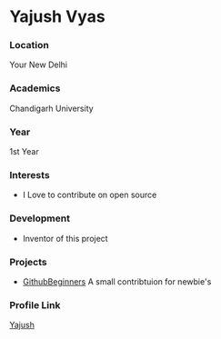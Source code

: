 # Yajush Vyas

### Location

Your New Delhi

### Academics

Chandigarh University

### Year

1st Year

### Interests

- I Love to contribute on open source

### Development

- Inventor of this project

### Projects

- [GithubBeginners](https://github.com/geekyvyas/GithubBeginners) A small contribtuion for newbie's

### Profile Link

[Yajush](https://github.com/geekyvyas)
